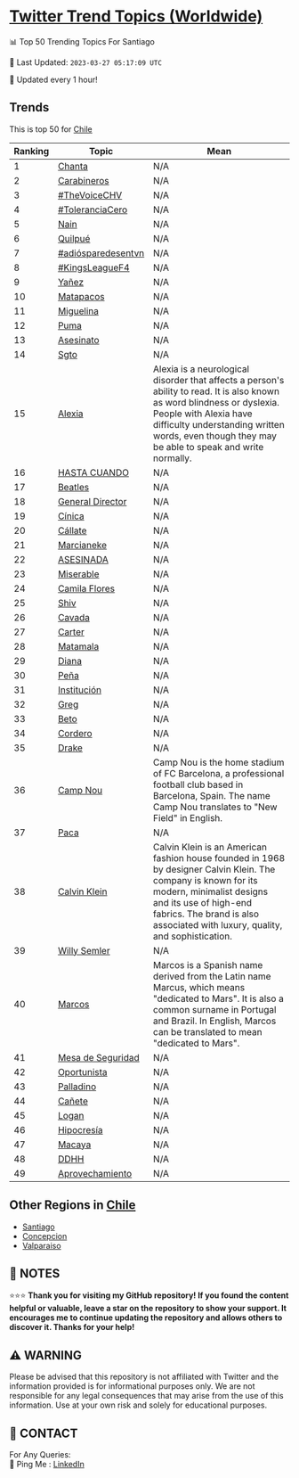 [Twitter Trend Topics (Worldwide)](https://github.com/ErcinDedeoglu/Twitter-Trend-Topics)
==========


📊 Top 50 Trending Topics For Santiago

📆 Last Updated: `2023-03-27 05:17:09 UTC`

🔧 Updated every 1 hour!


## Trends

This is top 50 for [Chile](</Chile>)

| Ranking | Topic | Mean |
| ------- | ------------ | ------------ |
| 1 | [Chanta](http://twitter.com/search?q=Chanta) | N/A |
| 2 | [Carabineros](http://twitter.com/search?q=Carabineros) | N/A |
| 3 | [#TheVoiceCHV](http://twitter.com/search?q=%23TheVoiceCHV) | N/A |
| 4 | [#ToleranciaCero](http://twitter.com/search?q=%23ToleranciaCero) | N/A |
| 5 | [Nain](http://twitter.com/search?q=Nain) | N/A |
| 6 | [Quilpué](http://twitter.com/search?q=Quilpu%c3%a9) | N/A |
| 7 | [#adiósparedesentvn](http://twitter.com/search?q=%23adi%c3%b3sparedesentvn) | N/A |
| 8 | [#KingsLeagueF4](http://twitter.com/search?q=%23KingsLeagueF4) | N/A |
| 9 | [Yañez](http://twitter.com/search?q=Ya%c3%b1ez) | N/A |
| 10 | [Matapacos](http://twitter.com/search?q=Matapacos) | N/A |
| 11 | [Miguelina](http://twitter.com/search?q=Miguelina) | N/A |
| 12 | [Puma](http://twitter.com/search?q=Puma) | N/A |
| 13 | [Asesinato](http://twitter.com/search?q=Asesinato) | N/A |
| 14 | [Sgto](http://twitter.com/search?q=Sgto) | N/A |
| 15 | [Alexia](http://twitter.com/search?q=Alexia) | Alexia is a neurological disorder that affects a person's ability to read. It is also known as word blindness or dyslexia. People with Alexia have difficulty understanding written words, even though they may be able to speak and write normally. |
| 16 | [HASTA CUANDO](http://twitter.com/search?q=HASTA+CUANDO) | N/A |
| 17 | [Beatles](http://twitter.com/search?q=Beatles) | N/A |
| 18 | [General Director](http://twitter.com/search?q=General+Director) | N/A |
| 19 | [Cínica](http://twitter.com/search?q=C%c3%adnica) | N/A |
| 20 | [Cállate](http://twitter.com/search?q=C%c3%a1llate) | N/A |
| 21 | [Marcianeke](http://twitter.com/search?q=Marcianeke) | N/A |
| 22 | [ASESINADA](http://twitter.com/search?q=ASESINADA) | N/A |
| 23 | [Miserable](http://twitter.com/search?q=Miserable) | N/A |
| 24 | [Camila Flores](http://twitter.com/search?q=Camila+Flores) | N/A |
| 25 | [Shiv](http://twitter.com/search?q=Shiv) | N/A |
| 26 | [Cavada](http://twitter.com/search?q=Cavada) | N/A |
| 27 | [Carter](http://twitter.com/search?q=Carter) | N/A |
| 28 | [Matamala](http://twitter.com/search?q=Matamala) | N/A |
| 29 | [Diana](http://twitter.com/search?q=Diana) | N/A |
| 30 | [Peña](http://twitter.com/search?q=Pe%c3%b1a) | N/A |
| 31 | [Institución](http://twitter.com/search?q=Instituci%c3%b3n) | N/A |
| 32 | [Greg](http://twitter.com/search?q=Greg) | N/A |
| 33 | [Beto](http://twitter.com/search?q=Beto) | N/A |
| 34 | [Cordero](http://twitter.com/search?q=Cordero) | N/A |
| 35 | [Drake](http://twitter.com/search?q=Drake) | N/A |
| 36 | [Camp Nou](http://twitter.com/search?q=Camp+Nou) | Camp Nou is the home stadium of FC Barcelona, a professional football club based in Barcelona, Spain. The name Camp Nou translates to "New Field" in English. |
| 37 | [Paca](http://twitter.com/search?q=Paca) | N/A |
| 38 | [Calvin Klein](http://twitter.com/search?q=Calvin+Klein) | Calvin Klein is an American fashion house founded in 1968 by designer Calvin Klein. The company is known for its modern, minimalist designs and its use of high-end fabrics. The brand is also associated with luxury, quality, and sophistication. |
| 39 | [Willy Semler](http://twitter.com/search?q=Willy+Semler) | N/A |
| 40 | [Marcos](http://twitter.com/search?q=Marcos) | Marcos is a Spanish name derived from the Latin name Marcus, which means "dedicated to Mars". It is also a common surname in Portugal and Brazil. In English, Marcos can be translated to mean "dedicated to Mars". |
| 41 | [Mesa de Seguridad](http://twitter.com/search?q=Mesa+de+Seguridad) | N/A |
| 42 | [Oportunista](http://twitter.com/search?q=Oportunista) | N/A |
| 43 | [Palladino](http://twitter.com/search?q=Palladino) | N/A |
| 44 | [Cañete](http://twitter.com/search?q=Ca%c3%b1ete) | N/A |
| 45 | [Logan](http://twitter.com/search?q=Logan) | N/A |
| 46 | [Hipocresía](http://twitter.com/search?q=Hipocres%c3%ada) | N/A |
| 47 | [Macaya](http://twitter.com/search?q=Macaya) | N/A |
| 48 | [DDHH](http://twitter.com/search?q=DDHH) | N/A |
| 49 | [Aprovechamiento](http://twitter.com/search?q=Aprovechamiento) | N/A |



## Other Regions in [Chile](</Chile>)

* [Santiago](</Chile/Santiago.md>)
* [Concepcion](</Chile/Concepcion.md>)
* [Valparaiso](</Chile/Valparaiso.md>)



## 📝 NOTES

⭐⭐⭐ **Thank you for visiting my GitHub repository! If you found the content helpful or valuable, leave a star on the repository to show your support. It encourages me to continue updating the repository and allows others to discover it. Thanks for your help!**


## ⚠️ WARNING

Please be advised that this repository is not affiliated with Twitter and the information provided is for informational purposes only. We are not responsible for any legal consequences that may arise from the use of this information. Use at your own risk and solely for educational purposes.


## 📨 CONTACT

 For Any Queries:  
            🏓 Ping Me : [LinkedIn](https://www.linkedin.com/in/ercindedeoglu/)
